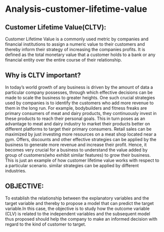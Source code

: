 # Analysis-customer-lifetime-value
## Customer Lifetime Value(CLTV):

Customer Lifetime Value is a commonly used metric by companies and financial institutions to assign a numeric value to their customers and thereby inform their strategy of increasing the companies profits.
It is defined as the total monetary value that a customer holds to a bank or any financial entity over the entire course of their relationship.

## Why is CLTV important?
In today’s world growth of any business is driven by the amount of data a particular company possesses, through which effective decisions can be made to scale the business to greater heights. One such crucial strategies used by companies is to identify the customers who add more revenue to them in the long run. For example, bodybuilders and fitness freaks are primary consumers of meat and dairy products, they continuously invest in these products to reach their personal goals. This in turn poses as an advantage to meat and dairy industry to market their products better on different platforms to target their primary consumers. Retail sales can be maximized by just investing more resources on a meat shop located near a gym. Offers, discounts and other effective strategies can be applied by the business to generate more revenue and increase their profit. Hence, it becomes very crucial for a business to understand the value added by group of customers(who exhibit similar features) to grow their business. This is just an example of how customer lifetime value works with respect to a particular scenario. similar strategies can be applied by different industries.

## OBJECTIVE:
To establish the relationship between the explanatory variables and the target variable and thereby to propose a model that can predict the target variable.In this case, the objective is to study how the outcome variable (CLV) is related to the independent variables and the subsequent model thus proposed should help the company to make an informed decision with regard to the kind of customer to target.
